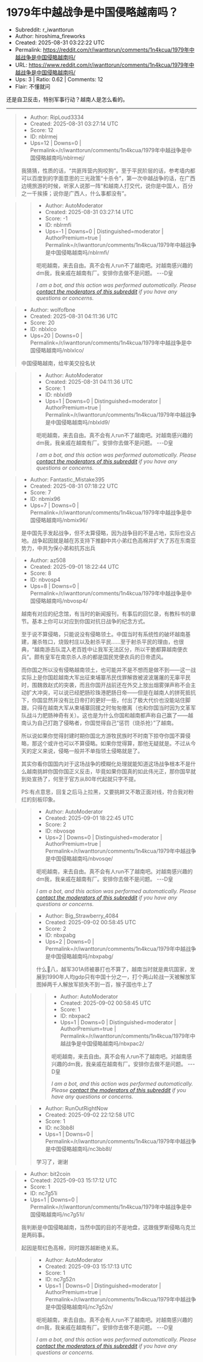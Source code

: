 # 1979年中越战争是中国侵略越南吗？

- Subreddit: r_iwanttorun
- Author: hiroshima_fireworks
- Created: 2025-08-31 03:22:22 UTC
- Permalink: https://reddit.com/r/iwanttorun/comments/1n4kcua/1979年中越战争是中国侵略越南吗/
- URL: https://www.reddit.com/r/iwanttorun/comments/1n4kcua/1979年中越战争是中国侵略越南吗/
- Ups: 3 | Ratio: 0.62 | Comments: 12
- Flair: 不懂就问


还是自卫反击，特别军事行动？越南人是怎么看的。


---

> - Author: RipLoud3334
> - Created: 2025-08-31 03:27:14 UTC
> - Score: 12
> - ID: nblrmej
> - Ups=12 | Downs=0 | Permalink=/r/iwanttorun/comments/1n4kcua/1979年中越战争是中国侵略越南吗/nblrmej/
>
> 我猜猜，性质的话，“共匪阵营内狗咬狗”。至于平民阶层的话，参考墙内都可以百度到的字面意思的三光政策“十杀令”，第一次中越战争的话，在广西边境旅游的时候，听家人说那一阵“和越南人打交代，说你是中国人，百分之一千挨揍；说你是广西人，什么事都没有”。

>> - Author: AutoModerator
>> - Created: 2025-08-31 03:27:14 UTC
>> - Score: -1
>> - ID: nblrmfi
>> - Ups=-1 | Downs=0 | Distinguished=moderator | AuthorPremium=true | Permalink=/r/iwanttorun/comments/1n4kcua/1979年中越战争是中国侵略越南吗/nblrmfi/
>>
>> 呃呃越南，来去自由。真不会有人run不了越南吧。对越南感兴趣的dm我，我亲戚在越南有厂。安排你去做不是问题。 ---D皇
>> 
>> *I am a bot, and this action was performed automatically. Please [contact the moderators of this subreddit](/message/compose/?to=/r/iwanttorun) if you have any questions or concerns.*

> - Author: wolfofbne
> - Created: 2025-08-31 04:11:36 UTC
> - Score: 20
> - ID: nblxlco
> - Ups=20 | Downs=0 | Permalink=/r/iwanttorun/comments/1n4kcua/1979年中越战争是中国侵略越南吗/nblxlco/
>
> 中国侵略越南，给牢美交投名状

>> - Author: AutoModerator
>> - Created: 2025-08-31 04:11:36 UTC
>> - Score: 1
>> - ID: nblxld9
>> - Ups=1 | Downs=0 | Distinguished=moderator | AuthorPremium=true | Permalink=/r/iwanttorun/comments/1n4kcua/1979年中越战争是中国侵略越南吗/nblxld9/
>>
>> 呃呃越南，来去自由。真不会有人run不了越南吧。对越南感兴趣的dm我，我亲戚在越南有厂。安排你去做不是问题。 ---D皇
>> 
>> *I am a bot, and this action was performed automatically. Please [contact the moderators of this subreddit](/message/compose/?to=/r/iwanttorun) if you have any questions or concerns.*

> - Author: Fantastic_Mistake395
> - Created: 2025-08-31 07:18:22 UTC
> - Score: 7
> - ID: nbmix96
> - Ups=7 | Downs=0 | Permalink=/r/iwanttorun/comments/1n4kcua/1979年中越战争是中国侵略越南吗/nbmix96/
>
> 是中国先手发起战争，但不太算侵略，因为战争目的不是占地，实际也没占地。战争起因就是越在苏支持下推翻中共小弟红色高棉并扩大了苏在东南亚势力，中共为保小弟和抗苏出兵

> - Author: az508
> - Created: 2025-09-01 18:22:44 UTC
> - Score: 8
> - ID: nbvosp4
> - Ups=8 | Downs=0 | Permalink=/r/iwanttorun/comments/1n4kcua/1979年中越战争是中国侵略越南吗/nbvosp4/
>
> 越南有对应的纪念馆，有当时的新闻报刊，有事后的回忆录，有教科书的章节。基本上你可以对应到你国对抗日战争的纪念方式。
> 
> 至于说不算侵略，只能说没有侵略领土。中国当时有系统性的破坏越南基建，屠杀牲口，烧毁村庄以及射杀平民……至于射杀平民的理由，也很典，“越南游击队混入老百姓中让我军无法区分，所以干脆都算越南便衣兵”。颇有皇军在南京杀人杀的都是国民党便衣兵的日帝遗风。
> 
> 而你国之所以没有侵略越南领土，也可能并不是不想而是做不到——这一战实际上是你国趁越南大军出征柬埔寨吊民伐罪解救被波波屠屠的无辜平民时，围魏救赵式的突袭，而且你国开战前还在外交上放出烟雾弹声称不会主动扩大冲突，可以说已经肥肠珍珠港肥肠日帝——但是在越南人的拼死抵抗下，你国显然并没有比日帝打的更好一些，付出了极大代价也没能站住脚跟，只得在越南大军从柬埔寨回援之时匆匆撤离（也和你国当时因为文革军队战斗力肥肠神奇有关）。这也是为什么你国和越南都声称自己赢了——越南认为自己打跑了侵略者，你国觉得自己“惩罚（烧杀抢）”了越南。
> 
> 所以说如果你觉得封建时期你国北方游牧民族时不时南下掠夺你国不算侵略，那这个或许也可以不算侵略。如果你觉得算，那他无疑就是。不过从今天的定义来说，侵略一般并不单指领土侵略就是了。
> 
> 其实你看你国国内对于这场战争的模糊化处理就能知道这场战争根本不是什么越南挑衅你国你国正义反击，毕竟如果你国真的如此伟光正，那你国早就到处宣扬了，何至于官方从80年代起就只字不提。
> 
>   
> PS:有点意思，回复之后马上拉黑，又要挑衅又不敢正面对线，符合我对粉红的刻板印象。

>> - Author: AutoModerator
>> - Created: 2025-09-01 18:22:45 UTC
>> - Score: 2
>> - ID: nbvosqe
>> - Ups=2 | Downs=0 | Distinguished=moderator | AuthorPremium=true | Permalink=/r/iwanttorun/comments/1n4kcua/1979年中越战争是中国侵略越南吗/nbvosqe/
>>
>> 呃呃越南，来去自由。真不会有人run不了越南吧。对越南感兴趣的dm我，我亲戚在越南有厂。安排你去做不是问题。 ---D皇
>> 
>> *I am a bot, and this action was performed automatically. Please [contact the moderators of this subreddit](/message/compose/?to=/r/iwanttorun) if you have any questions or concerns.*

>> - Author: Big_Strawberry_4084
>> - Created: 2025-09-02 00:58:45 UTC
>> - Score: 2
>> - ID: nbxpabg
>> - Ups=2 | Downs=0 | Permalink=/r/iwanttorun/comments/1n4kcua/1979年中越战争是中国侵略越南吗/nbxpabg/
>>
>> 什么🐶八，越军301A师被暴打也不算了，越南当时就是粪坑国家，发展到1990年人均gdp只有中国十分之一，打个两山轮战一天被解放军图掉两千人解放军损失不到一百，猴子国也牛上了

>>> - Author: AutoModerator
>>> - Created: 2025-09-02 00:58:45 UTC
>>> - Score: 1
>>> - ID: nbxpac2
>>> - Ups=1 | Downs=0 | Distinguished=moderator | AuthorPremium=true | Permalink=/r/iwanttorun/comments/1n4kcua/1979年中越战争是中国侵略越南吗/nbxpac2/
>>>
>>> 呃呃越南，来去自由。真不会有人run不了越南吧。对越南感兴趣的dm我，我亲戚在越南有厂。安排你去做不是问题。 ---D皇
>>> 
>>> *I am a bot, and this action was performed automatically. Please [contact the moderators of this subreddit](/message/compose/?to=/r/iwanttorun) if you have any questions or concerns.*

>> - Author: RunOutRightNow
>> - Created: 2025-09-02 22:12:58 UTC
>> - Score: 1
>> - ID: nc3bb8l
>> - Ups=1 | Downs=0 | Permalink=/r/iwanttorun/comments/1n4kcua/1979年中越战争是中国侵略越南吗/nc3bb8l/
>>
>> 学习了，谢谢

> - Author: bit2coin
> - Created: 2025-09-03 15:17:12 UTC
> - Score: 1
> - ID: nc7g51i
> - Ups=1 | Downs=0 | Permalink=/r/iwanttorun/comments/1n4kcua/1979年中越战争是中国侵略越南吗/nc7g51i/
>
> 我判断是中国侵略越南，当然中国的目的不是地盘，这跟俄罗斯侵略乌克兰是两码事。
> 
> 起因是帮红色高棉，同时跟苏越断绝关系。

>> - Author: AutoModerator
>> - Created: 2025-09-03 15:17:13 UTC
>> - Score: 1
>> - ID: nc7g52n
>> - Ups=1 | Downs=0 | Distinguished=moderator | AuthorPremium=true | Permalink=/r/iwanttorun/comments/1n4kcua/1979年中越战争是中国侵略越南吗/nc7g52n/
>>
>> 呃呃越南，来去自由。真不会有人run不了越南吧。对越南感兴趣的dm我，我亲戚在越南有厂。安排你去做不是问题。 ---D皇
>> 
>> *I am a bot, and this action was performed automatically. Please [contact the moderators of this subreddit](/message/compose/?to=/r/iwanttorun) if you have any questions or concerns.*
